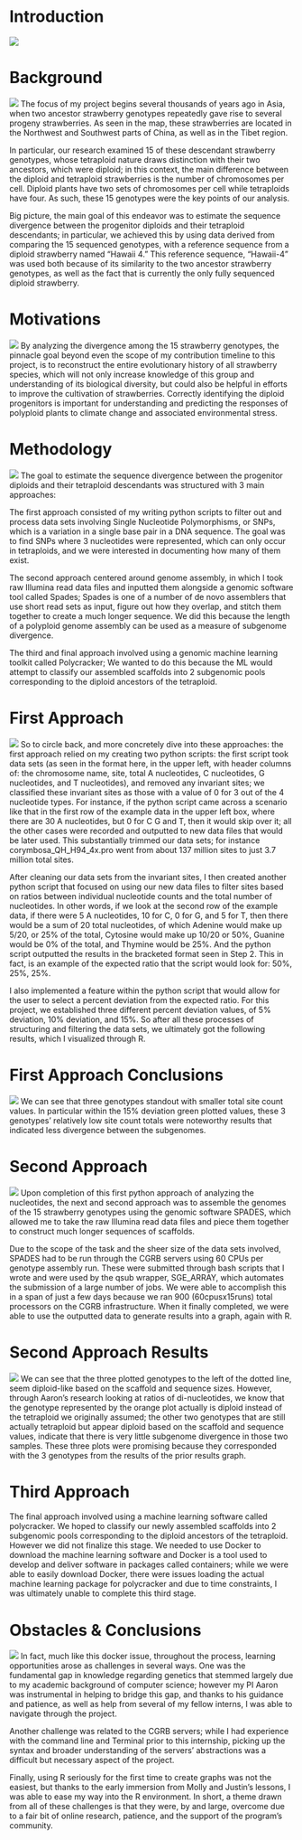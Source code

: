 # Introduction
![](https://github.com/JohnYoon13/Genomics/images/image0.png)


# Background
![](https://github.com/JohnYoon13/Genomics/images/image1.png)
The focus of my project begins several thousands of years ago in Asia, when two ancestor strawberry genotypes repeatedly gave rise to several progeny strawberries. As seen in the map, these strawberries are located in the Northwest and Southwest parts of China, as well as in the Tibet region.

In particular, our research examined 15 of these descendant strawberry genotypes, whose tetraploid nature draws distinction with their two ancestors, which were diploid; in this context, the main difference between the diploid and tetraploid strawberries is the number of chromosomes per cell. Diploid plants have two sets of chromosomes per cell while tetraploids have four. As such, these 15 genotypes were the key points of our analysis. 

Big picture, the main goal of this endeavor was to estimate the sequence divergence between the progenitor diploids and their tetraploid descendants; in particular, we achieved this by using data derived from comparing the 15 sequenced genotypes, with a reference sequence from a diploid strawberry named “Hawaii 4.” This reference sequence, “Hawaii-4” was used both because of its similarity to the two ancestor strawberry genotypes, as well as the fact that is currently the only fully sequenced diploid strawberry. 


# Motivations
![](https://github.com/JohnYoon13/Genomics/images/image1.png)
By analyzing the divergence among the 15 strawberry genotypes, the pinnacle goal beyond even the scope of my contribution timeline to this project, is to reconstruct the entire evolutionary history of all strawberry species, which will not only increase knowledge of this group and understanding of its biological diversity, but could also be helpful in efforts to improve the cultivation of strawberries. Correctly identifying the diploid progenitors is important for understanding and predicting the responses of polyploid plants to climate change and associated environmental stress.


# Methodology
![](https://github.com/JohnYoon13/Genomics/images/image3.png)
The goal to estimate the sequence divergence between the progenitor diploids and their tetraploid descendants was structured with 3 main approaches: 

The first approach consisted of my writing python scripts to filter out and process data sets involving Single Nucleotide Polymorphisms, or SNPs, which is a variation in a single base pair in a DNA sequence. The goal was to find SNPs where 3 nucleotides were represented, which can only occur in tetraploids, and we were interested in documenting how many of them exist. 

The second approach centered around genome assembly, in which I took raw Illumina read data files and inputted them alongside a genomic software tool called Spades; Spades is one of a number of de novo assemblers that use short read sets as input, figure out how they overlap, and stitch them together to create a much longer sequence. We did this because the length of a polyploid genome assembly can be used as a measure of subgenome divergence. 

The third and final approach involved using a genomic machine learning toolkit called Polycracker; We wanted to do this because the ML would attempt to classify our assembled scaffolds into 2 subgenomic pools corresponding to the diploid ancestors of the tetraploid.  


# First Approach
![](https://github.com/JohnYoon13/Genomics/images/image4.png)
So to circle back, and more concretely dive into these approaches: the first approach relied on my creating two python scripts: the first script took data sets (as seen in the format here, in the upper left, with header columns of: the chromosome name, site, total A nucleotides, C nucleotides, G nucleotides, and T nucleotides), and removed any invariant sites; we classified these invariant sites as those with a value of 0 for 3 out of the 4 nucleotide types. For instance, if the python script came across a scenario like that in the first row of the example data in the upper left box, where there are 30 A nucleotides, but 0 for C G and T, then it would skip over it; all the other cases were recorded and outputted to new data files that would be later used. This substantially trimmed our data sets; for instance corymbosa_QH_H94_4x.pro went from about 137 million sites to just 3.7 million total sites. 

After cleaning our data sets from the invariant sites, I then created another python script that focused on using our new data files to filter sites based on ratios between individual nucleotide counts and the total number of nucleotides. In other words, if we look at the second row of the example data, if there were 5 A nucleotides, 10 for C,  0 for G, and 5 for T, then there would be a sum of 20 total nucleotides, of which Adenine would make up 5/20, or 25% of the total, Cytosine would make up 10/20 or 50%, Guanine would be 0% of the total, and Thymine would be 25%. And the python script outputted the results in the bracketed format seen in Step 2. This in fact, is an example of the expected ratio that the script would look for: 50%, 25%, 25%. 

I also implemented a feature within the python script that would allow for the user to select a percent deviation from the expected ratio. For this project, we established three different percent deviation values, of 5% deviation, 10% deviation, and 15%. So after all these processes of structuring and filtering the data sets, we ultimately got the following results, which I visualized through R.


# First Approach Conclusions
![](https://github.com/JohnYoon13/Genomics/images/image5.png)
We can see that three genotypes standout with smaller total site count values. In particular within the 15% deviation green plotted values, these 3 genotypes’ relatively low site count totals were noteworthy results that indicated less divergence between the subgenomes. 


# Second Approach
![](https://github.com/JohnYoon13/Genomics/images/image6.png)
Upon completion of this first python approach of analyzing the nucleotides, the next and second approach was to assemble the genomes of the 15 strawberry genotypes using the genomic software SPADES, which allowed me to take the raw Illumina read data files and piece them together to construct much longer sequences of scaffolds. 

Due to the scope of the task and the sheer size of the data sets involved, SPADES had to be run through the CGRB servers using 60 CPUs per genotype assembly run. These were submitted through bash scripts that I wrote and were used by the qsub wrapper, SGE_ARRAY, which automates the submission of a large number of jobs. We were able to accomplish this in a span of just a few days because we ran 900 (60cpusx15runs) total processors on the CGRB infrastructure. When it finally completed, we were able to use the outputted data to generate results into a graph, again with R.


# Second Approach Results
![](https://github.com/JohnYoon13/Genomics/images/image7.png)
We can see that the three plotted genotypes to the left of the dotted line, seem diploid-like based on the scaffold and sequence sizes. However, through Aaron’s research looking at ratios of di-nucleotides, we know that the genotype represented by the orange plot actually is diploid instead of the tetraploid we originally assumed; the other two genotypes that are still actually tetraploid but appear diploid based on the scaffold and sequence values, indicate that there is very little subgenome divergence in those two samples. These three plots were promising because they corresponded with the 3 genotypes from the results of the prior results graph.


# Third Approach
The final approach involved using a machine learning software called polycracker. We hoped to classify our newly assembled scaffolds into 2 subgenomic pools corresponding to the diploid ancestors of the tetraploid. However we did not finalize this stage. We needed to use Docker to download the machine learning software and Docker is a tool used to develop and deliver software in packages called containers; while we were able to easily download Docker, there were issues loading the actual machine learning package for polycracker and due to time constraints, I was ultimately unable to complete this third stage. 


# Obstacles & Conclusions
![](https://github.com/JohnYoon13/Genomics/images/image8.png)
In fact, much like this docker issue, throughout the process, learning opportunities arose as challenges in several ways. One was the fundamental gap in knowledge regarding genetics that stemmed largely due to my academic background of computer science; however my PI Aaron was instrumental in helping to bridge this gap, and thanks to his guidance and patience, as well as help from several of my fellow interns, I was able to navigate through the project. 

Another challenge was related to the CGRB servers; while I had experience with the command line and Terminal prior to this internship, picking up the syntax and broader understanding of the servers’ abstractions was a difficult but necessary aspect of the project.

Finally, using R seriously for the first time to create graphs was not the easiest, but thanks to the early immersion from Molly and Justin’s lessons, I was able to ease my way into the R environment. In short, a theme drawn from all of these challenges is that they were, by and large, overcome due to a fair bit of online research, patience, and the support of the program’s community.  


